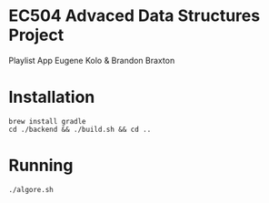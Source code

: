 
# EC504 Advaced Data Structures Project
Playlist App 
Eugene Kolo & Brandon Braxton

# Installation
    
    brew install gradle
    cd ./backend && ./build.sh && cd ..

	
# Running

    ./algore.sh


